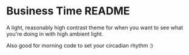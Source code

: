 # Business Time README

A light, reasonably high contrast theme for when you want to see what you're doing in with high ambient light.

Also good for morning code to set your circadian rhythm :)
